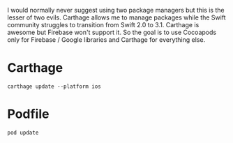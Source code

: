 I would normally never suggest using two package managers but this is the lesser of two evils.  Carthage allows me to manage packages while the Swift community struggles to transition from Swift 2.0 to 3.1.  Carthage is awesome but Firebase won't support it.  So the goal is to use Cocoapods only for Firebase / Google libraries and Carthage for everything else.  

# Carthage

```language-powerbash
carthage update --platform ios
```

# Podfile

```language
pod update
```